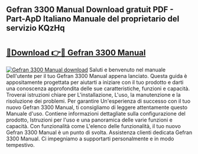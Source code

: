 ## Gefran 3300 Manual Download gratuit PDF - Part-ApD Italiano Manuale del proprietario del servizio KQzHq

# <h2><a href="http://dfduu7p.blite.top/?on=Gefran+3300+Manual">🔗Download 👉🔴 Gefran 3300 Manual</a></h2>

[![Gefran 3300 Manual download](https://i.imgur.com/lujVjoI.png)](http://dfduu7p.blite.top/?on=Gefran+3300+Manual)
Saluti e benvenuto nel manuale Dell'utente per il tuo Gefran 3300 Manual appena lanciato. Questa guida è appositamente progettata per aiutarti a iniziare con il tuo prodotto e darti una conoscenza approfondita delle sue caratteristiche, funzioni e capacità. Troverai istruzioni chiare per L'installazione, L'uso, la manutenzione e la risoluzione dei problemi. Per garantire Un'esperienza di successo con il tuo nuovo Gefran 3300 Manual, ti consigliamo di leggere attentamente questo Manuale d'uso. Contiene informazioni dettagliate sulla configurazione del prodotto, Istruzioni per l'uso e una panoramica delle varie funzioni e capacità. Con funzionalità come L'elenco delle funzionalità, il tuo nuovo Gefran 3300 Manual è un punto di svolta. Assistenza clienti dedicata Gefran 3300 Manual. Ci impegniamo a supportarti personalmente e in modo tempestivo.
